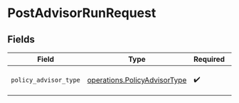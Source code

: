 # PostAdvisorRunRequest


## Fields

| Field                                                                        | Type                                                                         | Required                                                                     | Description                                                                  |
| ---------------------------------------------------------------------------- | ---------------------------------------------------------------------------- | ---------------------------------------------------------------------------- | ---------------------------------------------------------------------------- |
| `policy_advisor_type`                                                        | [operations.PolicyAdvisorType](../../models/operations/policyadvisortype.md) | :heavy_check_mark:                                                           | policy advisor type                                                          |